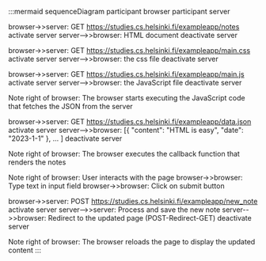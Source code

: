 :::mermaid
sequenceDiagram
participant browser
participant server

browser->>server: GET https://studies.cs.helsinki.fi/exampleapp/notes
activate server
server-->>browser: HTML document
deactivate server

browser->>server: GET https://studies.cs.helsinki.fi/exampleapp/main.css
activate server
server-->>browser: the css file
deactivate server

browser->>server: GET https://studies.cs.helsinki.fi/exampleapp/main.js
activate server
server-->>browser: the JavaScript file
deactivate server

Note right of browser: The browser starts executing the JavaScript code that fetches the JSON from the server

browser->>server: GET https://studies.cs.helsinki.fi/exampleapp/data.json
activate server
server-->>browser: [{ "content": "HTML is easy", "date": "2023-1-1" }, ... ]
deactivate server

Note right of browser: The browser executes the callback function that renders the notes

Note right of browser: User interacts with the page
browser->>browser: Type text in input field
browser->>browser: Click on submit button

browser->>server: POST https://studies.cs.helsinki.fi/exampleapp/new_note
activate server
server-->>server: Process and save the new note
server-->>browser: Redirect to the updated page (POST-Redirect-GET)
deactivate server

Note right of browser: The browser reloads the page to display the updated content
:::
